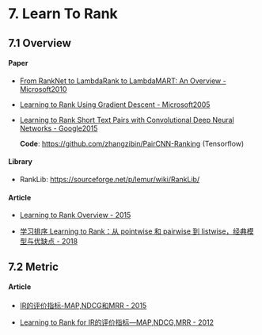 # 7. Learn To Rank

## 7.1 Overview

#### Paper

- [From RankNet to LambdaRank to LambdaMART: An Overview - Microsoft2010](https://www.microsoft.com/en-us/research/wp-content/uploads/2016/02/MSR-TR-2010-82.pdf)

- [Learning to Rank Using Gradient Descent - Microsoft2005](https://icml.cc/2015/wp-content/uploads/2015/06/icml_ranking.pdf)

- [Learning to Rank Short Text Pairs with Convolutional Deep Neural Networks - Google2015](http://disi.unitn.it/moschitti/since2013/2015_SIGIR_Severyn_LearningRankShort.pdf)

    **Code**: <https://github.com/zhangzibin/PairCNN-Ranking> (Tensorflow)


#### Library

- RankLib: <https://sourceforge.net/p/lemur/wiki/RankLib/>


#### Article

- [Learning to Rank Overview - 2015](https://wellecks.wordpress.com/2015/01/15/learning-to-rank-overview/)

- [学习排序 Learning to Rank：从 pointwise 和 pairwise 到 listwise，经典模型与优缺点 - 2018](https://blog.csdn.net/lipengcn/article/details/80373744)


## 7.2 Metric

#### Article

- [IR的评价指标-MAP,NDCG和MRR - 2015](https://blog.csdn.net/lightty/article/details/47079017)

- [Learning to Rank for IR的评价指标—MAP,NDCG,MRR - 2012](https://www.cnblogs.com/eyeszjwang/articles/2368087.html)
